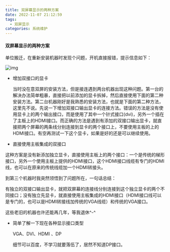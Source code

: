 ```yaml
---
title: 双屏幕显示的两种方案
date: 2022-11-07 21:12:59
tags:
  - 双屏显示
categories: 系统维护
---
```


#### 双屏幕显示的两种方案

  单位搬迁，在重新安装机器时发现个问题，开机直接报错，提示信息如下：

![img](/images/单位业务系统/双屏安装.jpg)

<!--more-->

* 增加双接口的显卡

  当时没在意双屏的安装方法，但是接连遇到两台机器出现这种问题。第一台的解决办法简单粗暴，直接把以前添加的显卡拆掉，然后直接使用下面的第二种安装方法。第二台机器刚好是我熟悉的安装方法，也就是下面的第二种方法，这里先不说。先说一下增加双接口输出显卡的连接方法。错误的方法是没有使用显卡上的两个输出接口，而是使用了其中一个针式接口(dvi)，另外一个插在了主板上的HDMI接口。而正确的方法是遇到有添加的双接口输出显卡，就直接把两个屏幕的两条线分别连接到显卡的两个接口上，不要使用主板的上的HDMI接口。有空再测试一下这个显卡，如果是好的还是可以继续使用。

*   直接使用主板集成的双接口

  这种方案是没有新添加独立显卡，直接使用主板上的两个接口：一个是传统的梯形接口，另外一个使用主板上提供的HDMI接口，这个HDMI接口线缆有专门的HDMI线，也可以在原来的传统线缆加一个HDMI转接头。

到第三个机器时我突然领悟到了问题所在，一句话总结：

有独立的双接口输出显卡，就把双屏幕的连接线分别连接到这个独立显卡的两个不同接口；没有独立先显卡，就直接使用主板集成的HDMI接口（HDMI接口线可以是专门的，也可以是HDMI转接线加传统的VGA线缆）和传统的VGA接口。

这些老旧的机器也许还能再几年，等我退休^-^

* 简单了解一下现在各种显示接口类型

  VGA、DVI、HDMI 、DP 

  细节可以百度，不学习就要落伍了，居然不知道DP接口。

